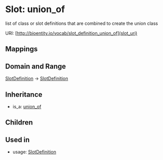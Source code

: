 # Slot: union_of


list of class or slot definitions that are combined to create the union class

URI: [http://bioentity.io/vocab/slot_definition_union_of](slot_uri)
## Mappings

## Domain and Range

[SlotDefinition](SlotDefinition.md) -> [SlotDefinition](SlotDefinition.md)
## Inheritance

 *  is_a: [union_of](union_of.md)
## Children

## Used in

 *  usage: [SlotDefinition](SlotDefinition.md)
